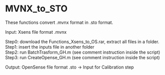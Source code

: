 # MVNX_to_STO
These functions convert .mvnx format in .sto format.

Input: Xsens file format .mvnx

Step0: download the Functions_Xsens_to_OS.rar, extract all files in a folder.<br />
Step1: insert the inputs file in another folder<br />
Step2: run BatchTrasform_GH.m (see comment instruction inside the script)<br />
Step3: run CreateOpense_GH.m (see comment instruction inside the script)<br />

Output: OpenSense file format .sto -> Input for Calibration step
